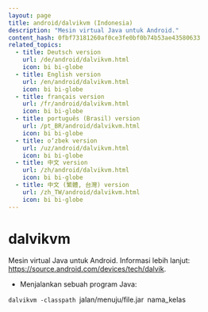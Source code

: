 ```yaml
---
layout: page
title: android/dalvikvm (Indonesia)
description: "Mesin virtual Java untuk Android."
content_hash: 0fbf73181260af0ce3fe0bf0b74b53ae43580633
related_topics:
  - title: Deutsch version
    url: /de/android/dalvikvm.html
    icon: bi bi-globe
  - title: English version
    url: /en/android/dalvikvm.html
    icon: bi bi-globe
  - title: français version
    url: /fr/android/dalvikvm.html
    icon: bi bi-globe
  - title: português (Brasil) version
    url: /pt_BR/android/dalvikvm.html
    icon: bi bi-globe
  - title: o‘zbek version
    url: /uz/android/dalvikvm.html
    icon: bi bi-globe
  - title: 中文 version
    url: /zh/android/dalvikvm.html
    icon: bi bi-globe
  - title: 中文 (繁體, 台灣) version
    url: /zh_TW/android/dalvikvm.html
    icon: bi bi-globe
---
```

# dalvikvm

Mesin virtual Java untuk Android.
Informasi lebih lanjut: <https://source.android.com/devices/tech/dalvik>.

- Menjalankan sebuah program Java:

`dalvikvm -classpath `<span class="tldr-var badge badge-pill bg-dark-lm bg-white-dm text-white-lm text-dark-dm font-weight-bold">jalan/menuju/file.jar</span>` `<span class="tldr-var badge badge-pill bg-dark-lm bg-white-dm text-white-lm text-dark-dm font-weight-bold">nama_kelas</span>
